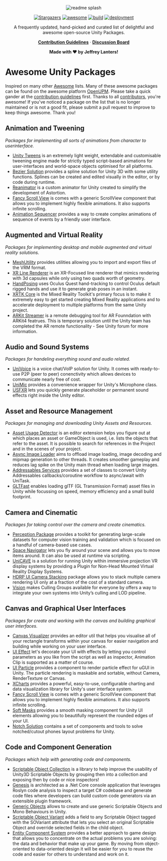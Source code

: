 <!-- markdownlint-disable MD041 -->

<div align="center">

![readme splash](https://raw.githubusercontent.com/jeffreylanters/awesome-unity-packages/master/.github/wiki/repository-readme-splash.png)

[![Stargazers](https://img.shields.io/github/stars/jeffreylanters/awesome-unity-packages.svg?style=for-the-badge)](https://github.com/jeffreylanters/awesome-unity-packages/stargazers)
[![awesome](https://img.shields.io/badge/list-awesome-fc60a8.svg?style=for-the-badge)](https://github.com/sindresorhus/awesome)
[![build](https://img.shields.io/github/workflow/status/jeffreylanters/awesome-unity-packages/Lint%20Markdown/main?style=for-the-badge)](https://github.com/jeffreylanters/awesome-unity-packages/actions)
[![deployment](https://img.shields.io/github/deployments/jeffreylanters/awesome-unity-packages/Awesome%20List?style=for-the-badge)](https://github.com/jeffreylanters/awesome-unity-packages/deployments/activity_log?environment=Awesome+List)

A frequently updated, hand-picked and curated list of delightful and awesome open-source Unity Packages.

[**Contribution Guidelines**](https://github.com/jeffreylanters/awesome-unity-packages/blob/main/CONTRIBUTING.md) &middot;
[**Discussion Board**](https://github.com/jeffreylanters/awesome-unity-packages/discussions)

**Made with &hearts; by Jeffrey Lanters!**

</div>

# Awesome Unity Packages

Inspired on many other [Awesome](https://github.com/sindresorhus/awesome) lists. Many of these awesome packages can be found on the awesome platform [OpenUPM](https://openupm.com). Please take a quick gander at the [contribution guidelines](https://github.com/jeffreylanters/awesome-unity-packages/blob/main/CONTRIBUTING.md) first. Thanks to all [contributors](https://github.com/jeffreylanters/awesome-unity-packages/graphs/contributors), you're awesome! If you've noticed a package on the list that is no longer maintained or is not a good fit, please submit a pull request to improve to keep things awesome. Thank you!

## Animation and Tweening

_Packages for implementing all sorts of animations from character to userinterface._

- [Unity Tweens](https://github.com/jeffreylanters/unity-tweens) is an extremely light weight, extendable and customisable tweening engine made for strictly typed script-based animations for user-interfaces and world-space objects optimised for all platforms.
- [Bezier Solution](https://github.com/yasirkula/UnityBezierSolution) provides a spline solution for Unity 3D with some utility functions. Splines can be created and edited visually in the editor, or by code during runtime.
- [Reanimator](https://github.com/aarthificial/reanimation) is a custom animator for Unity created to simplify the development of Astortion.
- [Fancy Scroll View](https://github.com/setchi/FancyScrollView) is comes with a generic ScrollView component that allows you to implement highly flexible animations. It also supports infinite scrolling.
- [Animation Sequencer](https://github.com/brunomikoski/Animation-Sequencer) provides a way to create complex animations of sequence of events by a friendly user interface.

## Augmented and Virtual Reality

_Packages for implementing desktop and mobile augmented and virtual reality solutions._

- [MeshUtility](https://github.com/vrm-c/UniVRM) provides utilities allowing you to import and export files of the VRM format.
- [XR Line Renderer](https://github.com/Unity-Technologies/XRLineRenderer) is an XR-Focused line renderer that mimics rendering with 3d capsules while only using two quads worth of geometry.
- [HandPosing](https://github.com/MephestoKhaan/HandPosing) uses Oculus Quest hand-tracking to control Oculus default rigged hands and use it to generate grab poses in an instant.
- [XRTK Core](https://github.com/XRTK/XRTK-Core) is the Mixed Reality Toolkit's primary focus is to make it extremely easy to get started creating Mixed Reality applications and to accelerate deployment to multiple platforms from the same Unity project.
- [ARKit Streamer](https://github.com/asus4/ARKitStreamer) is a remote debugging tool for AR Founndation with ARKit4 featrues. This is temporary solution until the Unity team has completed the AR remote functionality - See Unity forum for more information.

## Audio and Sound Systems

_Packages for handeling everything sound and audio related._

- [UniVoice](https://github.com/adrenak/univoice) is a voice chat/VoIP solution for Unity. It comes with ready-to-use P2P (peer to peer) conenctivity which allows devices to communicate nearly free of cost.
- [UniMic](https://github.com/adrenak/unimic) provides a convenience wrapper for Unity's Microphone class.
- [USFXR](https://github.com/grapefrukt/usfxr) lets you quickly generate placeholder or permanent sound effects right inside the Unity editor.

## Asset and Resource Management

_Packages for managing and downloading Unity Assets and Resources._

- [Asset Usage Detector](https://github.com/yasirkula/UnityAssetUsageDetector) is an editor extension helps you figure out at which places an asset or GameObject is used, i.e. lists the objects that refer to the asset. It is possible to search for references in the Project and in the scenes of your project.
- [Async Image Loader](https://github.com/Looooong/UnityAsyncImageLoader) aims to offload image loading, image decoding and mipmap generation to other threads. It creates smoother gameplay and reduces lag spike on the Unity main thread when loading large images.
- [Addressables Services](https://github.com/dre0dru/AddressablesServices) provides a set of classes to convert Unity Addressables callbacks/coroutine workflow to async/await with UniTask.
- [GLTFast](https://github.com/atteneder/glTFast) enables loading glTF (GL Transmission Format) asset files in Unity while focussing on speed, memory efficiency and a small build footprint.

## Camera and Cinematic

_Packages for taking control over the camera and create cinematics._

- [Perception Package](https://github.com/Unity-Technologies/com.unity.perception) provides a toolkit for generating large-scale datasets for computer vision training and validation which is focused on a handful of camera-based use cases.
- [Space Navigator](https://github.com/PatHightree/SpaceNavigator) lets you fly around your scene and allows you to move items around.
  It can also be used at runtime via scripting.
- [UniCAVE](https://github.com/widVE/UniCAVE) is a solution for running Unity within immersive projection VR display systems by providing a Plugin for Non-Head Mounted Virtual Reality Display Systems.
- [HDRP UI Camera Stacking](https://github.com/alelievr/HDRP-UI-Camera-Stacking) package allows you to stack multiple camera rendering UI only at a fraction of the cost of a standard camera.
- [Vision](https://github.com/mackysoft/Vision) makes Culling Groups available for everyone by offers a way to integrate your own systems into Unity’s culling and LOD pipeline.

## Canvas and Graphical User Interfaces

_Packages for create and working with the canvas and building graphical user interfaces._

- [Canvas Visualizer](https://github.com/jeffreylanters/unity-canvas-visualizer) provides an editor util that helps you visualise all of your rectangle transforms within your canvas for easier navigation and building while working on your user interface.
- [UI Effect](https://github.com/mob-sakai/UIEffect) let's decorate your UI with effects by letting you control parameters as you like from the script as well as inspector, Animation Clip is supported as a matter of course.
- [UI Particle](https://github.com/mob-sakai/ParticleEffectForUGUI) provides a component to render particle effect for uGUI in Unity. The particle rendering is maskable and sortable, without Camera, RenderTexture or Canvas.
- [XCharts](https://github.com/monitor1394/unity-ugui-XCharts) provides a powerful, easy-to-use, configurable charting and data visualization library for Unity's user interface system.
- [Fancy Scroll View](https://github.com/setchi/FancyScrollView) is comes with a generic ScrollView component that allows you to implement highly flexible animations. It also supports infinite scrolling.
- [Soft Masks](https://github.com/mob-sakai/SoftMaskForUGUI) provides a smooth masking component for Unity UI elements allowing you to beautifully represent the rounded edges of your UI.
- [Notch Solution](https://github.com/5argon/NotchSolution) contains a set of components and tools to solve notched/cutout phones layout problems for Unity.

## Code and Component Generation

_Packages which help with generating code and components._

- [Scriptable Object Collection](https://github.com/brunomikoski/ScriptableObjectCollection) is a library to help improve the usability of Unity3D Scriptable Objects by grouping then into a collection and exposing then by code or nice inspectors!
- [Genesis](https://github.com/jeffcampbellmakesgames/Genesis) is architected as a .Net Core console application that leverages Roslyn code analysis to inspect a target C# codebase and generate code files where developers can build custom code generators via an extensible plugin framework.
- [Generic Objects](https://github.com/SolidAlloy/GenericUnityObjects) allows to create and use generic Scriptable Objects and Mono Behaviours in Unity.
- [Scriptable Object Variant](https://github.com/GieziJo/ScriptableObjectVariant) adds a field to any Scriptable Object tagged with the SOVariant attribute that lets you select an original Scriptable Object and override selected fields in the child object.
- [Entity Component System](https://github.com/jeffreylanters/unity-entity-component-system) provides a better approach to game design that allows you to concentrate on the actual problems you are solving: the data and behavior that make up your game. By moving from object-oriented to data-oriented design it will be easier for you to reuse the code and easier for others to understand and work on it.
